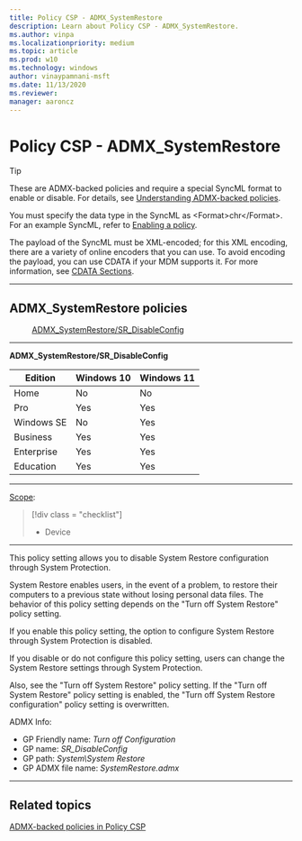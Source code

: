```yaml
---
title: Policy CSP - ADMX_SystemRestore
description: Learn about Policy CSP - ADMX_SystemRestore.
ms.author: vinpa
ms.localizationpriority: medium
ms.topic: article
ms.prod: w10
ms.technology: windows
author: vinaypamnani-msft
ms.date: 11/13/2020
ms.reviewer:
manager: aaroncz
---
```


# Policy CSP - ADMX_SystemRestore
> [!TIP]
> These are ADMX-backed policies and require a special SyncML format to enable or disable. For details, see [Understanding ADMX-backed policies](../mdm/understanding-admx-backed-policies.md).
>
> You must specify the data type in the SyncML as &lt;Format&gt;chr&lt;/Format&gt;. For an example SyncML, refer to [Enabling a policy](../mdm/understanding-admx-backed-policies.md#enabling-a-policy).
>
> The payload of the SyncML must be XML-encoded; for this XML encoding, there are a variety of online encoders that you can use. To avoid encoding the payload, you can use CDATA if your MDM supports it. For more information, see [CDATA Sections](http://www.w3.org/TR/REC-xml/#sec-cdata-sect).

<hr/>

<!--Policies-->
## ADMX_SystemRestore policies

<dl>
  <dd>
    <a href="#admx-systemrestore-sr-disableconfig">ADMX_SystemRestore/SR_DisableConfig</a>
  </dd>
</dl>


<hr/>

<!--Policy-->
<a href="" id="admx-systemrestore-sr-disableconfig"></a>**ADMX_SystemRestore/SR_DisableConfig**

<!--SupportedSKUs-->

|Edition|Windows 10|Windows 11|
|--- |--- |--- |
|Home|No|No|
|Pro|Yes|Yes|
|Windows SE|No|Yes|
|Business|Yes|Yes|
|Enterprise|Yes|Yes|
|Education|Yes|Yes|

<!--/SupportedSKUs-->
<hr/>

<!--Scope-->
[Scope](./policy-configuration-service-provider.md#policy-scope):

> [!div class = "checklist"]
> * Device

<hr/>

<!--/Scope-->
<!--Description-->
This policy setting allows you to disable System Restore configuration through System Protection.

System Restore enables users, in the event of a problem, to restore their computers to a previous state without losing personal data files. The behavior of this policy setting depends on the "Turn off System Restore" policy setting.

If you enable this policy setting, the option to configure System Restore through System Protection is disabled.

If you disable or do not configure this policy setting, users can change the System Restore settings through System Protection.

Also, see the "Turn off System Restore" policy setting. If the "Turn off System Restore" policy setting is enabled, the "Turn off System Restore configuration" policy setting is overwritten.

<!--/Description-->


<!--ADMXBacked-->
ADMX Info:
-   GP Friendly name: *Turn off Configuration*
-   GP name: *SR_DisableConfig*
-   GP path: *System\System Restore*
-   GP ADMX file name: *SystemRestore.admx*

<!--/ADMXBacked-->
<!--/Policy-->
<hr/>



<!--/Policies-->

## Related topics

[ADMX-backed policies in Policy CSP](./policies-in-policy-csp-admx-backed.md)
